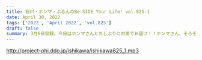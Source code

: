 ```yaml
---
title: 石川・ホンマ・ぶるんのBe-SIDE Your Life! vol.825-1
date: April 30, 2022
tags: ['2022', 'April 2022', 'vol.825']
draft: false
summary: 3月6日収録。今日はホンマさんと久しぶりに対面でお届け！！ホンマさん、そろそろほんとにネット回線変えません？
---
```


http://project-phi.ddo.jp/ishikawa/ishikawa825_1.mp3
